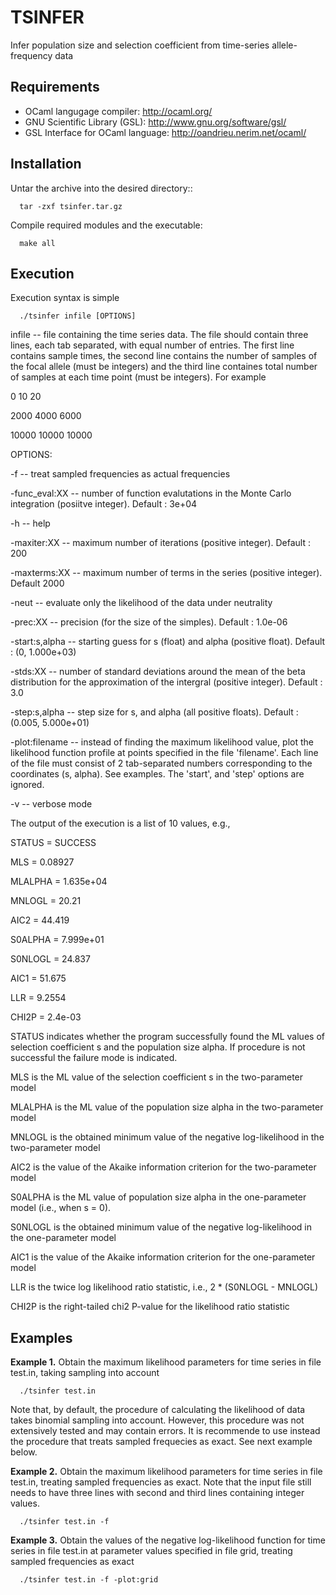 # TSINFER

Infer population size and selection coefficient from time-series allele-frequency data


## Requirements
  * OCaml langugage compiler: http://ocaml.org/
  * GNU Scientific Library (GSL): http://www.gnu.org/software/gsl/
  * GSL Interface for OCaml language: http://oandrieu.nerim.net/ocaml/


## Installation
Untar the archive into the desired directory::
```
  tar -zxf tsinfer.tar.gz
```

Compile required modules and the executable:
```
  make all
```


## Execution
Execution syntax is simple
```
  ./tsinfer infile [OPTIONS]
```
infile -- file containing the time series data. The file should contain three lines, each tab separated, with equal number of entries. The first line contains sample times, the second line contains the number of samples of the focal allele (must be integers) and the third line containes total number of samples at each time point (must be integers). For example

0       10      20

2000    4000    6000

10000   10000   10000

  OPTIONS:
  
  -f -- treat sampled frequencies as actual frequencies

  -func_eval:XX -- number of function evalutations in the Monte Carlo integration (posiitve integer). Default : 3e+04

  -h -- help

  -maxiter:XX -- maximum number of iterations (positive integer). Default : 200

  -maxterms:XX -- maximum number of terms in the series (positive integer). Default 2000

  -neut -- evaluate only the likelihood of the data under neutrality

  -prec:XX -- precision (for the size of the simples). Default : 1.0e-06

  -start:s,alpha -- starting guess for s (float) and alpha (positive float). Default : (0, 1.000e+03)

  -stds:XX -- number of standard deviations around the mean of the beta distribution for the approximation of the intergral (positive integer). Default : 3.0

  -step:s,alpha -- step size for s, and alpha (all positive floats). Default : (0.005, 5.000e+01)

  -plot:filename -- instead of finding the maximum likelihood value, plot the likelihood function profile at points specified in the file 'filename'. Each line of the file must consist of 2 tab-separated numbers corresponding to the coordinates (s, alpha). See examples. The 'start', and 'step' options are ignored.

  -v -- verbose mode


The output of the execution is a list of 10 values, e.g., 

STATUS = SUCCESS

MLS = 0.08927

MLALPHA = 1.635e+04

MNLOGL = 20.21

AIC2 = 44.419

S0ALPHA = 7.999e+01

S0NLOGL = 24.837

AIC1 = 51.675

LLR = 9.2554

CHI2P = 2.4e-03

STATUS indicates whether the program successfully found the ML values of selection coefficient s and the population size alpha. If procedure is not successful the failure mode is indicated.

MLS is the ML value of the selection coefficient s in the two-parameter model

MLALPHA is the ML value of the population size alpha in the two-parameter model

MNLOGL is the obtained minimum value of the negative log-likelihood in the two-parameter model

AIC2 is the value of the Akaike information criterion for the two-parameter model

S0ALPHA is the ML value of population size alpha in the one-parameter model (i.e., when s = 0).

S0NLOGL is the obtained minimum value of the negative log-likelihood in the one-parameter model

AIC1 is the value of the Akaike information criterion for the one-parameter model

LLR is the twice log likelihood ratio statistic, i.e., 2 * (S0NLOGL - MNLOGL)

CHI2P is the right-tailed chi2 P-value for the likelihood ratio statistic





## Examples
**Example 1.** Obtain the maximum likelihood parameters for time series in file test.in, taking sampling into account
```
  ./tsinfer test.in
```
Note that, by default, the procedure of calculating the likelihood of data takes binomial sampling into account. However, this procedure was not extensively tested and may contain errors. It is recommende to use instead the procedure that treats sampled frequecies as exact. See next example below.


**Example 2.** Obtain the maximum likelihood parameters for time series in file test.in, treating sampled frequencies as exact. Note that the input file still needs to have three lines with second and third lines containing integer values.
```
  ./tsinfer test.in -f
```

**Example 3.** Obtain the values of the negative log-likelihood function for time series in file test.in at parameter values specified in file grid, treating sampled frequencies as exact
```
  ./tsinfer test.in -f -plot:grid
```
